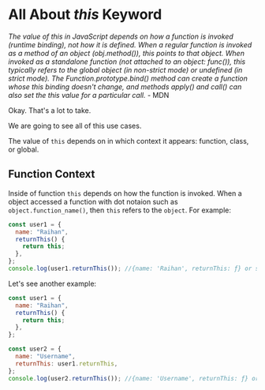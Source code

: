 # All About _this_ Keyword

_The value of this in JavaScript depends on how a function is invoked (runtime binding), not how it is defined. When a regular function is invoked as a method of an object (obj.method()), this points to that object. When invoked as a standalone function (not attached to an object: func()), this typically refers to the global object (in non-strict mode) or undefined (in strict mode). The Function.prototype.bind() method can create a function whose this binding doesn't change, and methods apply() and call() can also set the this value for a particular call._ - MDN

Okay. That's a lot to take.

We are going to see all of this use cases.

The value of `this` depends on in which context it appears: function, class, or global.

## Function Context

Inside of function `this` depends on how the function is invoked. When a object accessed a function with dot notaion such as `object.function_name()`, then `this` refers to the `object`. For example:

```js
const user1 = {
  name: "Raihan",
  returnThis() {
    return this;
  },
};
console.log(user1.returnThis()); //{name: 'Raihan', returnThis: ƒ} or simply user1 object
```

Let's see another example:

```js
const user1 = {
  name: "Raihan",
  returnThis() {
    return this;
  },
};

const user2 = {
  name: "Username",
  returnThis: user1.returnThis,
};
console.log(user2.returnThis()); //{name: 'Username', returnThis: ƒ} or simply user2
```
